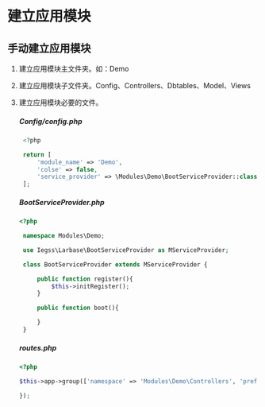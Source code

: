 # 建立应用模块

## 手动建立应用模块

1. 建立应用模块主文件夹。如：Demo
2. 建立应用模块子文件夹。Config、Controllers、Dbtables、Model、Views
3. 建立应用模块必要的文件。

   ##### Config/config.php

   ```php
    <?php

    return [
        'module_name' => 'Demo',
        'colse' => false,
        'service_provider' => \Modules\Demo\BootServiceProvider::class,
    ];
   ```

   ##### BootServiceProvider.php

   ```php
   <?php

    namespace Modules\Demo;

    use Iegss\Larbase\BootServiceProvider as MServiceProvider;

    class BootServiceProvider extends MServiceProvider {

        public function register(){
            $this->initRegister();
        }

        public function boot(){

        }
    }
   ```

   ##### routes.php
    
    ```php
   <?php
    
   $this->app->group(['namespace' => 'Modules\Demo\Controllers', 'prefix' => 'demo'],  function ($app) {
    
   });
    ```



